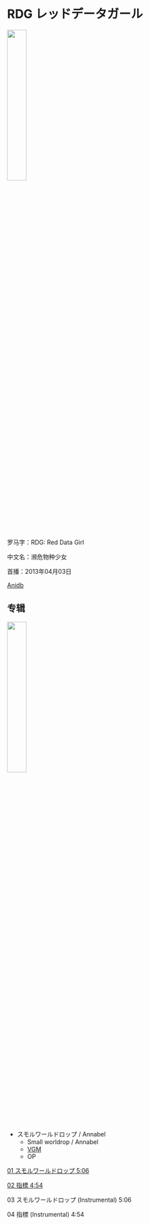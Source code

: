 # RDG レッドデータガール

<img src="/Anime-LRCS/img/RDG_レッドデータガール/133713.jpg" width="30%" height="30%" />

罗马字：RDG: Red Data Girl

中文名：濒危物种少女

首播：2013年04月03日

[Anidb](https://anidb.net/anime/9328)

##  专辑

<img src="/Anime-LRCS/img/RDG_レッドデータガール/37873-1365756558.jpg" width="30%" height="30%" />

* スモルワールドロップ / Annabel
  * Small worldrop / Annabel
  * [VGM](https://vgmdb.net/album/37873)
  * OP

[01 スモルワールドロップ 5:06](https://github.com/Little-Data/Anime-LRCS/blob/main/2013/RDG_レッドデータガール/スモルワールドロップ.lrc)

[02 指標 4:54](https://github.com/Little-Data/Anime-LRCS/blob/main/2013/RDG_レッドデータガール/指標.lrc)

03 スモルワールドロップ (Instrumental) 5:06

04 指標 (Instrumental) 4:54
